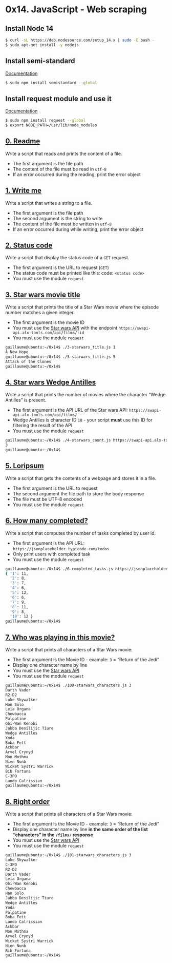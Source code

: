 # 0x14. JavaScript - Web scraping

## Install Node 14
```Bash
$ curl -sL https://deb.nodesource.com/setup_14.x | sudo -E bash -
$ sudo apt-get install -y nodejs
```

## Install semi-standard
[Documentation](https://github.com/standard/semistandard)

```Bash
$ sudo npm install semistandard --global
```

## Install request module and use it
[Documentation](https://github.com/request/request)

```Bash
$ sudo npm install request --global
$ export NODE_PATH=/usr/lib/node_modules
```

## [0. Readme](0-readme.js)

Write a script that reads and prints the content of a file.

- The first argument is the file path
- The content of the file must be read in `utf-8`
- If an error occurred during the reading, print the error object

## [1. Write me](1-writeme.js)

Write a script that writes a string to a file.

- The first argument is the file path
- The second argument is the string to write
- The content of the file must be written in `utf-8`
- If an error occurred during while writing, print the error object

## [2. Status code](2-statuscode.js)

Write a script that display the status code of a `GET` request.

- The first argument is the URL to request (`GET`)
- The status code must be printed like this: code: `<status code>`
- You must use the module `request`

## [3. Star wars movie title](3-starwars_title.js)

Write a script that prints the title of a Star Wars movie where the episode number matches a given integer.

- The first argument is the movie ID
- You must use the [Star wars API](https://swapi-api.alx-tools.com/) with the endpoint `https://swapi-api.alx-tools.com/api/films/:id`
- You must use the module `request`

```Bash
guillaume@ubuntu:~/0x14$ ./3-starwars_title.js 1
A New Hope
guillaume@ubuntu:~/0x14$ ./3-starwars_title.js 5
Attack of the Clones
guillaume@ubuntu:~/0x14$ 
```

## [4. Star wars Wedge Antilles](4-starwars_count.js)

Write a script that prints the number of movies where the character “Wedge Antilles” is present.

- The first argument is the API URL of the Star wars API: `https://swapi-api.alx-tools.com/api/films/`
- Wedge Antilles is character ID `18` - your script **must** use this ID for filtering the result of the API
- You must use the module `request`

```Bash
guillaume@ubuntu:~/0x14$ ./4-starwars_count.js https://swapi-api.alx-tools.com/api/films
3
guillaume@ubuntu:~/0x14$ 

```

## [5. Loripsum](5-request_store.js)

Write a script that gets the contents of a webpage and stores it in a file.

- The first argument is the URL to request
- The second argument the file path to store the body response
- The file must be UTF-8 encoded
- You must use the module `request`

## [6. How many completed?](6-completed_tasks.js)

Write a script that computes the number of tasks completed by user id.

- The first argument is the API URL: `https://jsonplaceholder.typicode.com/todos`
- Only print users with completed task
- You must use the module `request`

```Bash
guillaume@ubuntu:~/0x14$ ./6-completed_tasks.js https://jsonplaceholder.typicode.com/todos
{ '1': 11,
  '2': 8,
  '3': 7,
  '4': 6,
  '5': 12,
  '6': 6,
  '7': 9,
  '8': 11,
  '9': 8,
  '10': 12 }
guillaume@ubuntu:~/0x14$
```

## [7. Who was playing in this movie?](100-starwars_characters.js)

Write a script that prints all characters of a Star Wars movie:

- The first argument is the Movie ID - example: `3` = “Return of the Jedi”
- Display one character name by line
- You must use the [Star wars API](https://swapi-api.alx-tools.com/)
- You must use the module `request`

```Bash
guillaume@ubuntu:~/0x14$ ./100-starwars_characters.js 3
Darth Vader
R2-D2
Luke Skywalker
Han Solo
Leia Organa
Chewbacca
Palpatine
Obi-Wan Kenobi
Jabba Desilijic Tiure
Wedge Antilles
Yoda
Boba Fett
Ackbar
Arvel Crynyd
Mon Mothma
Nien Nunb
Wicket Systri Warrick
Bib Fortuna
C-3PO
Lando Calrissian
guillaume@ubuntu:~/0x14$ 
```

## [8. Right order](101-starwars_characters.js)

Write a script that prints all characters of a Star Wars movie:

- The first argument is the Movie ID - example: `3` = “Return of the Jedi”
- Display one character name by line **in the same order of the list “characters” in the `/films/` response**
- You must use the [Star wars API](https://swapi-api.alx-tools.com/)
- You must use the module `request`

```Bash
guillaume@ubuntu:~/0x14$ ./101-starwars_characters.js 3
Luke Skywalker
C-3PO
R2-D2
Darth Vader
Leia Organa
Obi-Wan Kenobi
Chewbacca
Han Solo
Jabba Desilijic Tiure
Wedge Antilles
Yoda
Palpatine
Boba Fett
Lando Calrissian
Ackbar
Mon Mothma
Arvel Crynyd
Wicket Systri Warrick
Nien Nunb
Bib Fortuna
guillaume@ubuntu:~/0x14$ 
```